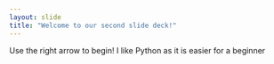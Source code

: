 ```yaml
---
layout: slide
title: "Welcome to our second slide deck!"
---
```


Use the right arrow to begin!
I like Python as it is easier for a beginner 